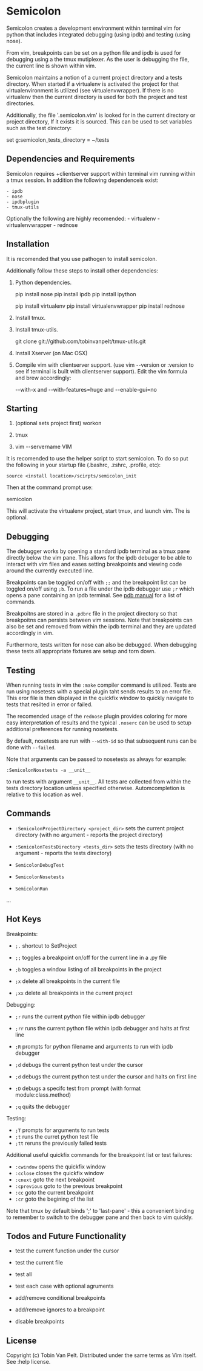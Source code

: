 Semicolon
=========

Semicolon creates a development environment within terminal vim for python that
includes integrated debugging (using ipdb) and testing (using nose).

From vim, breakpoints can be set on a python file and ipdb is used for
debugging using a the tmux mutiplexer.  As the user is debugging the file, the
current line is shown within vim.

Semicolon maintains a notion of a current project directory and a tests
directory.  When started if a virtualenv is activated the project for that
virtualenvironment is utilized (see virtualenvwrapper).  If there is no
virtualenv then the current directory is used for both the project and test
directories.

Additionally, the file '.semicolon.vim' is looked for in the current directory
or project directory,  If it exists it is sourced.  This can be used to set
variables such as the test directory:

set g:semicolon_tests_directory = ~/tests


Dependencies and Requirements
-----------------------------
Semicolon requires +clientserver support within terminal vim running within a
tmux session.  In addition the following dependenceis exist: 
    
    - ipdb
    - nose
    - ipdbplugin
    - tmux-utils
                                   
Optionally the following are highly recomended:
    - virtualenv
    - virtualenvwrapper
    - rednose


Installation
------------
It is recomended that you use pathogen to install semicolon.

Additionally follow these steps to install other dependencies:

1. Python dependencies.

    pip install nose
    pip install ipdb
    pip install ipython

    pip install virtualenv
    pip install virtualenvwrapper
    pip install rednose

2. Install tmux.

3. Install tmux-utils.

    git clone git://github.com/tobinvanpelt/tmux-utils.git

4. Install Xserver (on Mac OSX)

5. Compile vim with clientserver support. (use vim --version or :version to see
   if terminal is built with clientserver support). Edit the vim formula and brew
   accordingly:

    --with-x and --with-features=huge and --enable-gui=no


Starting
--------

1. (optional sets project first) workon <project>

2. tmux

3. vim --servername VIM

It is recomended to use the helper script to start semicolon.  To do so put the
following in your startup file (.bashrc, .zshrc, .profile, etc):

    source <install location>/scirpts/semicolon_init 

Then at the command prompt use:

   semicolon <virtualenv project>

This will activate the virtualenv project, start tmux, and launch vim.  The
<virtualenv project> is optional.


Debugging
---------

The debugger works by opening a standard ipdb terminal as a tmux pane directly
below the vim pane.  This allows for the ipdb debuger to be able to interact
with vim files and eases setting breakpoints and viewing code around the
currently executed line.

Breakpoints can be toggled on/off with `;;` and the breakpoint list can be
toggled on/off using `;b`.  To run a file under the ipdb debugger use `;r`
which opens a pane containing an ipdb terminal. See [pdb
manual](http://docs.python.org/2/library/pdb.html) for a list of commands.

Breakpoitns are stored in a `.pdbrc` file in the project directory so that
breakpoitns can persists between vim sessions. Note that breakpoints can also
be set and removed from within the ipdb terminal and they are updated
accordingly in vim. 

Furthermore, tests written for nose can also be debugged.  When debugging these
tests all appropriate fixtures are setup and torn down.


Testing
-------

When running tests in vim the `:make` compiler command is utilized.  Tests are
run using nosetests with a special plugin taht sends results to an error file.
This eror file is then displayed in the quickfix window to quickly navigate to
tests that resilted in error or failed.

The recomended usage of the `rednose` plugin provides coloring for more easy
interpretation of results and the typical `.noserc` can be used to setup
additional preferences for running nosetests.

By default, nosetests are run with `--with-id` so that subsequent runs can be
done with `--failed`.

Note that arguments can be passed to nosetests as always for example:

    :SemicolonNosetests -a __unit__

to run tests with argument `__unit__`.  All tests are collected from within the
tests directory location unless specified otherwise.  Automcompletion is
relative to this location as well.


Commands
------------
- `:SemicolonProjectDirectory <project_dir>` sets the current project directory
(with no argument - reports the project directory)

- `:SemicolonTestsDirectory <tests_dir>` sets the tests directory
(with no argument - reports the tests directory)

- `SemicolonDebugTest`

- `SemicolonNosetests`

- `SemicolonRun`

...

Hot Keys
--------

Breakpoints:

- `;.` shortcut to SetProject

- `;;`  toggles a breakpoint on/off for the current line in a .py file
- `;b`  toggles a window listing of all breakpoints in the project 
- `;x`  delete all breakpoints in the current file
- `;xx` delete all breakpoints in the current project


Debugging:

- `;r`   runs the current python file within ipdb debugger
- `;rr`  runs the current python file within ipdb debugger and halts at first
  line
- `;R`   prompts for python filename and arguments to run with ipdb debugger 

- `;d`  debugs the current python test under the cursor
- `;d`  debugs the current python test under the cursor and halts on first line
- `;D`  debugs a specifc test from prompt (with format module:class.method)

- `;q`  quits the debugger


Testing:

- `;T`  prompts for arguments to run tests
- `;t`  runs the curret python test file
- `;tt` reruns the previously failed tests


Additional useful quickfix commands for the breakpoint list or test failures:

- `:cwindow` opens the quickfix window
- `:cclose` closes the quickfix window
- `:cnext` goto the next breakpoint
- `:cprevious` goto to the previous breakpoint
- `:cc` goto the current breakpoint
- `:cr` goto the begining of the list

    
Note that tmux by default binds ';' to 'last-pane' - this a convenient binding
to remember to switch to the debugger pane and then back to vim quickly.


Todos and Future Functionality
------------------------------

- test the current function under the cursor
- test the current file
- test all
- test each case with optional agruments


- add/remove conditional breakpoints
- add/remove ignores to a breakpoint
- disable breakpoints


License
-------
Copyright (c) Tobin Van Pelt. Distributed under the same terms as Vim itself.
See :help license.
